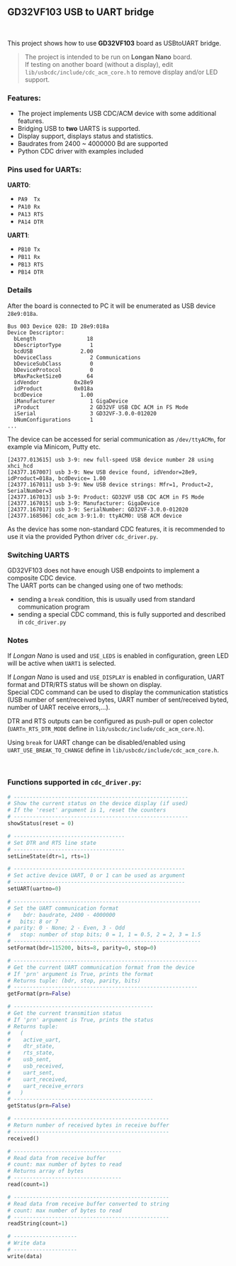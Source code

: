 <br>

## GD32VF103 USB to UART bridge

<br>

This project shows how to use **GD32VF103** board as USBtoUART bridge.

> The project is intended to be run on **Longan Nano** board.<br>
> If testing on another board (without a display), edit `lib/usbcdc/include/cdc_acm_core.h` to remove display and/or LED support.

### Features:

* The project implements USB CDC/ACM device with some additional features.
* Bridging USB to **two** UARTS is supported.
* Display support, displays status and statistics.
* Baudrates from 2400 ~ 4000000 Bd are supported
* Python CDC driver with examples included

### Pins used for UARTs:

**UART0**:
* `PA9  Tx`
* `PA10 Rx`
* `PA13 RTS`
* `PA14 DTR`

**UART1**:
* `PB10 Tx`
* `PB11 Rx`
* `PB13 RTS`
* `PB14 DTR`

### Details

After the board is connected to PC it will be enumerated as USB device `28e9:018a`.
```
Bus 003 Device 028: ID 28e9:018a  
Device Descriptor:
  bLength                18
  bDescriptorType         1
  bcdUSB               2.00
  bDeviceClass            2 Communications
  bDeviceSubClass         0 
  bDeviceProtocol         0 
  bMaxPacketSize0        64
  idVendor           0x28e9 
  idProduct          0x018a 
  bcdDevice            1.00
  iManufacturer           1 GigaDevice
  iProduct                2 GD32VF USB CDC ACM in FS Mode
  iSerial                 3 GD32VF-3.0.0-012020
  bNumConfigurations      1
...
```

The device can be accessed for serial communication as `/dev/ttyACMn`, for example via Minicom, Putty etc.
```
[24377.013615] usb 3-9: new full-speed USB device number 28 using xhci_hcd
[24377.167007] usb 3-9: New USB device found, idVendor=28e9, idProduct=018a, bcdDevice= 1.00
[24377.167011] usb 3-9: New USB device strings: Mfr=1, Product=2, SerialNumber=3
[24377.167013] usb 3-9: Product: GD32VF USB CDC ACM in FS Mode
[24377.167015] usb 3-9: Manufacturer: GigaDevice
[24377.167017] usb 3-9: SerialNumber: GD32VF-3.0.0-012020
[24377.168506] cdc_acm 3-9:1.0: ttyACM0: USB ACM device
```

As the device has some non-standard CDC features, it is recommended to use it via the provided Python driver `cdc_driver.py`.

### Switching UARTS

GD32VF103 does not have enough USB endpoints to implement a composite CDC device.<br>
The UART ports can be changed using one of two methods:
* sending a `break` condition, this is usually used from standard communication program
* sending a special CDC command, this is fully supported and described in `cdc_driver.py`

### Notes

If _Longan Nano_ is used and `USE_LEDS` is enabled in configuration, green LED will be active when `UART1` is selected.

If _Longan Nano_ is used and `USE_DISPLAY` is enabled in configuration, UART format and DTR/RTS status will be shown on display.<br>
Special CDC command can be used to display the communication statistics (USB number of sent/received bytes, UART number of sent/received byted, number of UART receive errors,...).

DTR and RTS outputs can be configured as push-pull or open colector (`UARTn_RTS_DTR_MODE` define in `lib/usbcdc/include/cdc_acm_core.h`).

Using `break` for UART change can be disabled/enabled using `UART_USE_BREAK_TO_CHANGE` define in `lib/usbcdc/include/cdc_acm_core.h`.

<br>

### Functions supported in `cdc_driver.py`:
```python
# -------------------------------------------------------
# Show the current status on the device display (if used)
# If the 'reset' argument is 1, reset the counters
# -------------------------------------------------------
showStatus(reset = 0)

# -----------------------------------
# Set DTR and RTS line state
# -----------------------------------
setLineState(dtr=1, rts=1)

# ------------------------------------------------------
# Set active device UART, 0 or 1 can be used as argument
# ------------------------------------------------------
setUART(uartno=0)

# -----------------------------------------------------------
# Set the UART communication format
#    bdr: baudrate, 2400 - 4000000
#   bits: 8 or 7
# parity: 0 - None; 2 - Even, 3 - Odd
#   stop: number of stop bits; 0 = 1, 1 = 0.5, 2 = 2, 3 = 1.5
# -----------------------------------------------------------
setFormat(bdr=115200, bits=8, parity=0, stop=0)

# ----------------------------------------------------------
# Get the current UART communication format from the device
# If 'prn' argument is True, prints the format
# Returns tuple: (bdr, stop, parity, bits)
# ----------------------------------------------------------
getFormat(prn=False)

# --------------------------------------------
# Get the current transmition status
# If 'prn' argument is True, prints the status
# Returns tuple:
#   (
#    active_uart,
#    dtr_state,
#    rts_state,
#    usb_sent,
#    usb_received,
#    uart_sent,
#    uart_received,
#    uart_receive_errors
#   )
# --------------------------------------------
getStatus(prn=False)

# -------------------------------------------------
# Return number of received bytes in receive buffer
# -------------------------------------------------
received()

# ----------------------------------
# Read data from receive buffer
# count: max number of bytes to read
# Returns array of bytes
# ----------------------------------
read(count=1)

# -------------------------------------------------
# Read data from receive buffer converted to string
# count: max number of bytes to read
# -------------------------------------------------
readString(count=1)

# --------------------
# Write data
# --------------------
write(data)
```
